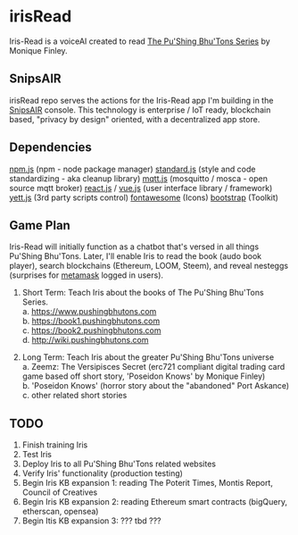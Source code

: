 # irisRead
Iris-Read is a voiceAI created to read [The Pu'Shing Bhu'Tons Series](https://www.pushingbhutons.com) by Monique Finley.

## SnipsAIR
irisRead repo serves the actions for the Iris-Read app I'm building in the [SnipsAIR](https://console.snips.ai/?ref=yM6gdKP7E0E) console. This technology is enterprise / IoT ready, blockchain based, "privacy by design" oriented, with a decentralized app store.

## Dependencies
[npm.js](https://www.npmjs.com/package/download) (npm - node package manager)
[standard.js](https://standardjs.com/) (style and code standardizing - aka cleanup library)
[mqtt.js](https://github.com/mqttjs) (mosquitto / mosca - open source mqtt broker)
[react.js](https://reactjs.org/) / [vue.js](https://vuejs.org/) (user interface library / framework)
[yett.js](https://github.com/snipsco/yett) (3rd party scripts control)
[fontawesome](https://fontawesome.com/icons?d=gallery&m=free) (Icons)
[bootstrap](https://getbootstrap.com/) (Toolkit)

## Game Plan
Iris-Read will initially function as a chatbot that's versed in all things Pu'Shing Bhu'Tons. Later, I'll enable Iris to read the book (audo book player), search blockchains (Ethereum, LOOM, Steem), and reveal nesteggs (surprises for [metamask](https://metamask.io/) logged in users). 

1. Short Term: Teach Iris about the books of The Pu'Shing Bhu'Tons Series. </br>
a. https://www.pushingbhutons.com </br>
b. https://book1.pushingbhutons.com </br>
c. https://book2.pushingbhutons.com </br>
d. http://wiki.pushingbhutons.com </br>

2. Long Term: Teach Iris about the greater Pu'Shing Bhu'Tons universe </br>
a. Zeemz: The Versipisces Secret (erc721 compliant digital trading card game based off short story, 'Poseidon Knows' by Monique Finley) </br>
b. 'Poseidon Knows' (horror story about the "abandoned" Port Askance) </br>
c. other related short stories </br>

## TODO
1. Finish training Iris
2. Test Iris
3. Deploy Iris to all Pu'Shing Bhu'Tons related websites
4. Verify Iris' functionality (production testing)
5. Begin Iris KB expansion 1: reading The Poterit Times, Montis Report, Council of Creatives
6. Begin Iris KB expansion 2: reading Ethereum smart contracts (bigQuery, etherscan, opensea)
7. Begin Itis KB expansion 3: ??? tbd ???
